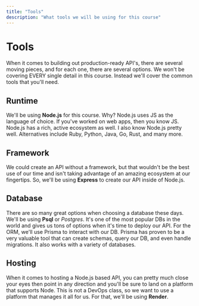 ```yaml
---
title: "Tools"
description: "What tools we will be using for this course"
---
```


# Tools

When it comes to building out production-ready API's, there are several moving pieces, and for each one, there are several options. We won't be covering EVERY single detail in this course. Instead we'll cover the common tools that you'll need.

## Runtime

We'll be using **Node.js** for this course. Why? Node.js uses JS as the language of choice. If you've worked on web apps, then you know JS. Node.js has a rich, active ecosystem as well. I also know Node.js pretty well. Alternatives include Ruby, Python, Java, Go, Rust, and many more.

## Framework

We could create an API without a framework, but that wouldn't be the best use of our time and isn't taking advantage of an amazing ecosystem at our fingertips. So, we'll be using **Express** to create our API inside of Node.js.

## Database

There are so many great options when choosing a database these days. We'll be using **Psql** or _Postgres_. It's one of the most popular DBs in the world and gives us tons of options when it's time to deploy our API. For the ORM, we'll use Prisma to interact with our DB. Prisma has proven to be a very valuable tool that can create schemas, query our DB, and even handle migrations. It also works with a variety of databases.

## Hosting

When it comes to hosting a Node.js based API, you can pretty much close your eyes then point in any direction and you'll be sure to land on a platform that supports Node. This is not a DevOps class, so we want to use a platform that manages it all for us. For that, we'll be using **Render**.
